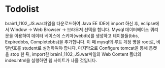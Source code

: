 # Todolist

brain1_1102_JS.war파일을 다운로드하여 Java EE IDE에 import 하신 후, eclipse에서 Window -> Web Browser -> 브라우저 선택을 합니다.
Mysql 데이터베이스 쿼리 문을 이용하여 데이터 베이스에 스키마(webdb)를 생성하고  테이블들(bbs, Expiredbbs, Completebbs)을 추가합니다. 이 때 mysql의 루트 계정 명을 root로, 비밀번호를 student로 설정하여야 합니다. 
마지막으로 Configure tomcat을 통해 톰캣을 stop 한 뒤, import한 brain1_1102_JS.war파일의 Web Content 폴더의 index.html을 실행하면 웹 사이트가  나올 것입니다.
